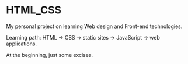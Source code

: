 # HTML_CSS

My personal project on learning Web design and Front-end technologies.

Learning path: HTML -> CSS -> static sites -> JavaScript -> web applications.

At the beginning, just some excises.  